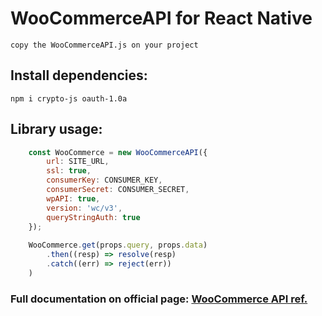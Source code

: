 # WooCommerceAPI for React Native 
    copy the WooCommerceAPI.js on your project

## Install dependencies:
    npm i crypto-js oauth-1.0a

## Library usage:
```js
    const WooCommerce = new WooCommerceAPI({
        url: SITE_URL,
        ssl: true,
        consumerKey: CONSUMER_KEY,
        consumerSecret: CONSUMER_SECRET,
        wpAPI: true,
        version: 'wc/v3',
        queryStringAuth: true
    });
    
    WooCommerce.get(props.query, props.data)
        .then((resp) => resolve(resp)
        .catch((err) => reject(err))
    )
```

### Full documentation on official page: [WooCommerce API ref.](https://woocommerce.github.io/woocommerce-rest-api-docs/)
